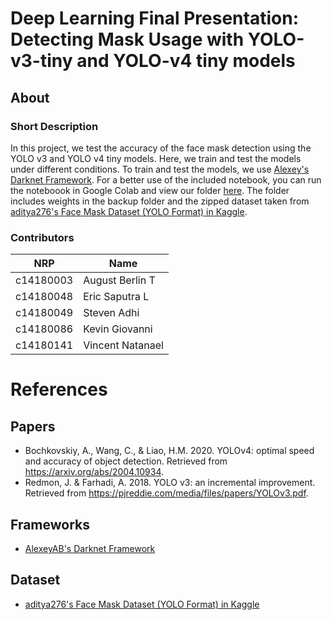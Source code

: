 # Deep Learning Final Presentation: Detecting Mask Usage with YOLO-v3-tiny and YOLO-v4 tiny models

## About

### Short Description

In this project, we test the accuracy of the face mask detection using the YOLO v3 and YOLO v4 tiny models. Here, we train and test the models under different conditions. 
To train and test the models, we use [Alexey's Darknet Framework](https://github.com/AlexeyAB/darknet). For a better use of the included notebook, you can run the noteboook in Google 
Colab and view our folder [here](https://drive.google.com/drive/folders/1BAGaF8hdnLv8_KpCJ4Dn05ZlAFH0llNc?usp=sharing). The folder includes weights in the backup folder and the zipped 
dataset taken from [aditya276's Face Mask Dataset (YOLO Format) in Kaggle](https://www.kaggle.com/aditya276/face-mask-dataset-yolo-format).

### Contributors

NRP | Name
--- | ----
c14180003 | August Berlin T
c14180048 | Eric Saputra L
c14180049 | Steven Adhi
c14180086 | Kevin Giovanni
c14180141 | Vincent Natanael

# References

## Papers
- Bochkovskiy, A., Wang, C., & Liao, H.M. 2020.  YOLOv4: optimal speed and accuracy of object detection. Retrieved from https://arxiv.org/abs/2004.10934.
- Redmon, J. & Farhadi, A. 2018. YOLO v3: an incremental improvement. Retrieved from https://pjreddie.com/media/files/papers/YOLOv3.pdf.

## Frameworks
- [AlexeyAB's Darknet Framework](https://github.com/AlexeyAB/darknet)

## Dataset
- [aditya276's Face Mask Dataset (YOLO Format) in Kaggle](https://www.kaggle.com/aditya276/face-mask-dataset-yolo-format)
